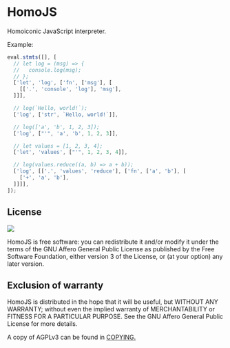 # HomoJS

Homoiconic JavaScript interpreter.

Example:

```js
eval.stmts([], [
  // let log = (msg) => {
  //   console.log(msg);
  // };
  ['let', 'log', ['fn', ['msg'], [
    [['.', 'console', 'log'], 'msg'],
  ]]],

  // log(`Hello, world!`);
  ['log', ['str', `Hello, world!`]],

  // log(['a', 'b', 1, 2, 3]);
  ['log', ["'", 'a', 'b', 1, 2, 3]],

  // let values = [1, 2, 3, 4];
  ['let', 'values', ["'", 1, 2, 3, 4]],

  // log(values.reduce((a, b) => a + b));
  ['log', [['.', 'values', 'reduce'], ['fn', ['a', 'b'], [
    ['+', 'a', 'b'],
  ]]]],
]);
```

## License

![](https://www.gnu.org/graphics/agplv3-155x51.png)

HomoJS is free software: you can redistribute it and/or modify it under the terms of the GNU Affero General Public License as published by the Free Software Foundation, either version 3 of the License, or (at your option) any later version.

## Exclusion of warranty

HomoJS is distributed in the hope that it will be useful, but WITHOUT ANY WARRANTY; without even the implied warranty of MERCHANTABILITY or FITNESS FOR A PARTICULAR PURPOSE. See the GNU Affero General Public License for more details.

A copy of AGPLv3 can be found in [COPYING.](COPYING)
